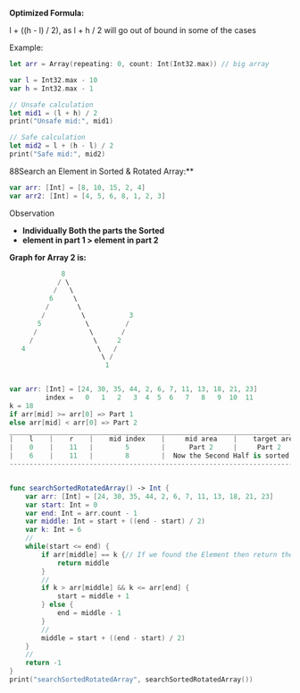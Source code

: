 **Optimized Formula:**

l + ((h - l) / 2), as l + h / 2 will go out of bound in some of the cases

Example:

```swift
let arr = Array(repeating: 0, count: Int(Int32.max)) // big array

var l = Int32.max - 10
var h = Int32.max - 1

// Unsafe calculation
let mid1 = (l + h) / 2
print("Unsafe mid:", mid1)

// Safe calculation
let mid2 = l + (h - l) / 2
print("Safe mid:", mid2)
```

88Search an Element in Sorted & Rotated Array:**

```swift
var arr: [Int] = [8, 10, 15, 2, 4]
var arr2: [Int] = [4, 5, 6, 8, 1, 2, 3]
```

Observation

* **Individually Both the parts the Sorted**
* **element in part 1 > element in part 2**


**Graph for Array 2 is:**

```swift
             8
            / \
           /   \
          6     \
         /       \
        /         \           3
       5           \         /
      /             \       /
     /               \     2
   4                  \   /
                       \ / 
                        1
```

```swift

var arr: [Int] = [24, 30, 35, 44, 2, 6, 7, 11, 13, 18, 21, 23]
         index =   0   1   2   3  4  5  6   7   8   9  10  11
k = 18  
if arr[mid] >= arr[0] => Part 1
else arr[mid] < arr[0] => Part 2
___________________________________________________________________________
|    l    |    r    |    mid index    |     mid area    |    target area  | 
|    0    |    11   |        5        |      Part 2     |     Part 2      | low = mid + 1 
|    6    |    11   |        8        |  Now the Second Half is sorted after the First check we can directly check                               
---------------------------------------------------------------------------------


func searchSortedRotatedArray() -> Int {
    var arr: [Int] = [24, 30, 35, 44, 2, 6, 7, 11, 13, 18, 21, 23]
    var start: Int = 0
    var end: Int = arr.count - 1
    var middle: Int = start + ((end - start) / 2)
    var k: Int = 6
    //
    while(start <= end) {
        if arr[middle] == k {// If we found the Element then return the index
            return middle
        }
        //
        if k > arr[middle] && k <= arr[end] {
            start = middle + 1
        } else {
            end = middle - 1
        }
        //
        middle = start + ((end - start) / 2)
    }
    //
    return -1
}
print("searchSortedRotatedArray", searchSortedRotatedArray())
```





